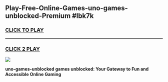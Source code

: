 
## Play-Free-Online-Games-uno-games-unblocked-Premium #lbk7k
<h3>
<a href="https://premium.freeplayer.one?title=uno-games-unblocked&ref=8M">CLICK TO PLAY</a></h3>
<hr>

<h3>
<a href="https://premium.freeplayer.one?title=uno-games-unblocked&ref=8M">CLICK 2 PLAY</a>
  
</h3>

<a href="https://premium.freeplayer.one?title=uno-games-unblocked&ref=8M"><img src="https://clearcache.store/games.png"></a>


**uno-games-unblocked games unblocked: Your Gateway to Fun and Accessible Online Gaming**
